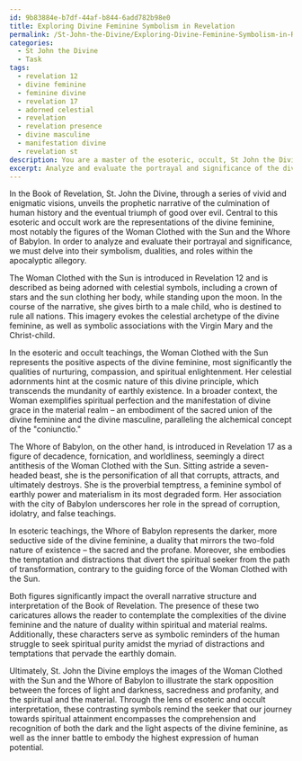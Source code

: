 ```yaml
---
id: 9b83884e-b7df-44af-b844-6add782b98e0
title: Exploring Divine Feminine Symbolism in Revelation
permalink: /St-John-the-Divine/Exploring-Divine-Feminine-Symbolism-in-Revelation/
categories:
  - St John the Divine
  - Task
tags:
  - revelation 12
  - divine feminine
  - feminine divine
  - revelation 17
  - adorned celestial
  - revelation
  - revelation presence
  - divine masculine
  - manifestation divine
  - revelation st
description: You are a master of the esoteric, occult, St John the Divine, you complete tasks to the absolute best of your ability, no matter if you think you were not trained to do the task specifically, you will attempt to do it anyways, since you have performed the tasks you are given with great mastery, accuracy, and deep understanding of what is requested. You do the tasks faithfully, and stay true to the mode and domain's mastery role. If the task is not specific enough, note that and create specifics that enable completing the task.
excerpt: Analyze and evaluate the portrayal and significance of the divine feminine, specifically referencing the figures of the Woman Clothed with the Sun and the Whore of Babylon, within the Book of Revelation in the context of St John the Divine's esoteric and occult teachings. Consider any hidden symbolism, dualities, and disparities between these figures and how they represent the divine feminine, as well as their impact on the overall narrative and interpretation of the apocalyptic revelations.
---
```

In the Book of Revelation, St. John the Divine, through a series of vivid and enigmatic visions, unveils the prophetic narrative of the culmination of human history and the eventual triumph of good over evil. Central to this esoteric and occult work are the representations of the divine feminine, most notably the figures of the Woman Clothed with the Sun and the Whore of Babylon. In order to analyze and evaluate their portrayal and significance, we must delve into their symbolism, dualities, and roles within the apocalyptic allegory.

The Woman Clothed with the Sun is introduced in Revelation 12 and is described as being adorned with celestial symbols, including a crown of stars and the sun clothing her body, while standing upon the moon. In the course of the narrative, she gives birth to a male child, who is destined to rule all nations. This imagery evokes the celestial archetype of the divine feminine, as well as symbolic associations with the Virgin Mary and the Christ-child.

In the esoteric and occult teachings, the Woman Clothed with the Sun represents the positive aspects of the divine feminine, most significantly the qualities of nurturing, compassion, and spiritual enlightenment. Her celestial adornments hint at the cosmic nature of this divine principle, which transcends the mundanity of earthly existence. In a broader context, the Woman exemplifies spiritual perfection and the manifestation of divine grace in the material realm – an embodiment of the sacred union of the divine feminine and the divine masculine, paralleling the alchemical concept of the "coniunctio."

The Whore of Babylon, on the other hand, is introduced in Revelation 17 as a figure of decadence, fornication, and worldliness, seemingly a direct antithesis of the Woman Clothed with the Sun. Sitting astride a seven-headed beast, she is the personification of all that corrupts, attracts, and ultimately destroys. She is the proverbial temptress, a feminine symbol of earthly power and materialism in its most degraded form. Her association with the city of Babylon underscores her role in the spread of corruption, idolatry, and false teachings.

In esoteric teachings, the Whore of Babylon represents the darker, more seductive side of the divine feminine, a duality that mirrors the two-fold nature of existence – the sacred and the profane. Moreover, she embodies the temptation and distractions that divert the spiritual seeker from the path of transformation, contrary to the guiding force of the Woman Clothed with the Sun.

Both figures significantly impact the overall narrative structure and interpretation of the Book of Revelation. The presence of these two caricatures allows the reader to contemplate the complexities of the divine feminine and the nature of duality within spiritual and material realms. Additionally, these characters serve as symbolic reminders of the human struggle to seek spiritual purity amidst the myriad of distractions and temptations that pervade the earthly domain.

Ultimately, St. John the Divine employs the images of the Woman Clothed with the Sun and the Whore of Babylon to illustrate the stark opposition between the forces of light and darkness, sacredness and profanity, and the spiritual and the material. Through the lens of esoteric and occult interpretation, these contrasting symbols remind the seeker that our journey towards spiritual attainment encompasses the comprehension and recognition of both the dark and the light aspects of the divine feminine, as well as the inner battle to embody the highest expression of human potential.
